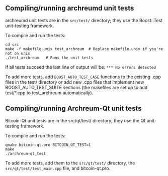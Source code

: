 Compiling/running archreumd unit tests
------------------------------------

archreumd unit tests are in the `src/test/` directory; they
use the Boost::Test unit-testing framework.

To compile and run the tests:

	cd src
	make -f makefile.unix test_archreum  # Replace makefile.unix if you're not on unix
	./test_archreum   # Runs the unit tests

If all tests succeed the last line of output will be:
`*** No errors detected`

To add more tests, add `BOOST_AUTO_TEST_CASE` functions to the existing
.cpp files in the test/ directory or add new .cpp files that
implement new BOOST_AUTO_TEST_SUITE sections (the makefiles are
set up to add test/*.cpp to test_archreum automatically).


Compiling/running Archreum-Qt unit tests
---------------------------------------

Bitcoin-Qt unit tests are in the src/qt/test/ directory; they
use the Qt unit-testing framework.

To compile and run the tests:

	qmake bitcoin-qt.pro BITCOIN_QT_TEST=1
	make
	./archreum-qt_test

To add more tests, add them to the `src/qt/test/` directory,
the `src/qt/test/test_main.cpp` file, and bitcoin-qt.pro.
